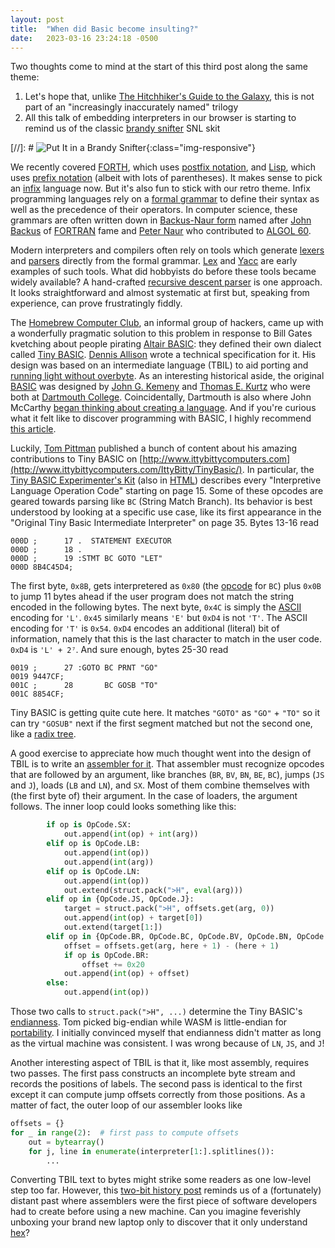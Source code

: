 ```yaml
---
layout: post
title:  "When did Basic become insulting?"
date:   2023-03-16 23:24:18 -0500
---
```


Two thoughts come to mind at the start of this third post along the same theme:

1. Let's hope that, unlike
[The Hitchhiker's Guide to the Galaxy](https://en.wikipedia.org/wiki/The_Hitchhiker%27s_Guide_to_the_Galaxy),
this is not part of an "increasingly inaccurately named" trilogy
1. All this talk of embedding interpreters in our browser is starting to remind us of the classic
[brandy snifter](https://www.nbc.com/saturday-night-live/video/put-it-in-a-brandy-snifter/2870520) SNL skit

[//]: # ![Put It in a Brandy Snifter](https://img.nbc.com/sites/nbcunbc/files/images/2015/6/06/150602_2870520_Lasting_Impressions___Brandy.jpg){:class="img-responsive"}

We recently covered [FORTH](/2023/02/24/what-forth-again.html), which uses
[postfix notation](https://en.wikipedia.org/wiki/Reverse_Polish_notation),
and [Lisp](docs/_posts/2023-03-09-what-do-you-mean-homoiconic.md), which uses
[prefix notation](https://simple.wikipedia.org/wiki/Prefix_notation)
(albeit with lots of parentheses).  It makes sense to pick an 
[infix](https://en.wikipedia.org/wiki/Infix_notation) language now.  But it's also fun to stick with
our retro theme.  Infix programming languages rely on a 
[formal grammar](https://en.wikipedia.org/wiki/Context-free_grammar) to define their syntax as well
as the precedence of their operators.  In computer science, these grammars are often written down
in [Backus-Naur form](https://en.wikipedia.org/wiki/Backus%E2%80%93Naur_form) named after
[John Backus](https://en.wikipedia.org/wiki/John_Backus) of 
[FORTRAN](docs/_posts/2023-01-15-what-to-about-fortran.md) fame and
[Peter Naur](https://en.wikipedia.org/wiki/Peter_Naur) who contributed to
[ALGOL 60](https://en.wikipedia.org/wiki/ALGOL_60).

Modern interpreters and compilers often rely on tools which generate
[lexers](https://en.wikipedia.org/wiki/Lexical_analysis) and
[parsers](https://en.wikipedia.org/wiki/Parsing) directly from the formal grammar.
[Lex](https://en.wikipedia.org/wiki/Lex_(software)) and [Yacc](https://en.wikipedia.org/wiki/Yacc)
are early examples of such tools.  What did hobbyists do before these tools became
widely available?  A hand-crafted [recursive descent parser](https://en.wikipedia.org/wiki/Recursive_descent_parser)
is one approach.  It looks straightforward and almost systematic at first but, speaking from experience,
can prove frustratingly fiddly.

The [Homebrew Computer Club](https://en.wikipedia.org/wiki/Homebrew_Computer_Club), an
informal group of hackers, came up with a wonderfully pragmatic solution to this problem in response to
Bill Gates kvetching about people pirating [Altair BASIC](https://en.wikipedia.org/wiki/Altair_BASIC):
they defined their own dialect called [Tiny BASIC](https://en.wikipedia.org/wiki/Tiny_BASIC).
[Dennis Allison](https://en.wikipedia.org/wiki/Dennis_Allison) wrote a technical specification
for it.  His design was based on an intermediate language (TBIL) to aid porting and 
[running light without overbyte](https://en.wikipedia.org/wiki/Dr._Dobb%27s_Journal).
As an interesting historical aside, the original [BASIC](https://en.wikipedia.org/wiki/BASIC) was
designed by [John G. Kemeny](https://en.wikipedia.org/wiki/John_G._Kemeny) and
[Thomas E. Kurtz](https://en.wikipedia.org/wiki/Thomas_E._Kurtz) who were both at
[Dartmouth College](https://en.wikipedia.org/wiki/Dartmouth_College).  Coincidentally,
Dartmouth is also where John McCarthy [began thinking about creating a language](https://twobithistory.org/2018/10/14/lisp.html).
And if you're curious what it felt like to discover programming with BASIC, I highly
recommend [this article](https://twobithistory.org/2018/09/02/learning-basic.html).

Luckily, [Tom Pittman](https://en.wikipedia.org/wiki/Tom_Pittman_(computer_scientist)) published
a bunch of content about his amazing contributions to Tiny BASIC on 
[http://www.ittybittycomputers.com](http://www.ittybittycomputers.com/IttyBitty/TinyBasic/).
In particular, the [Tiny BASIC Experimenter's Kit](http://www.ittybittycomputers.com/IttyBitty/TinyBasic/TBEK.txt)
(also in [HTML](http://retro.hansotten.nl/uploads/files/tbek.html))
describes every "Interpretive Language Operation Code" starting on page 15.  Some of these
opcodes are geared towards parsing like `BC` (String Match Branch).  Its behavior is best understood by
looking at a specific use case, like its first appearance in the "Original Tiny Basic Intermediate Interpreter"
on page 35.  Bytes 13-16 read

    000D ;      17 .  STATEMENT EXECUTOR
    000D ;      18 .
    000D ;      19 :STMT BC GOTO "LET"
    000D 8B4C45D4;

The first byte, `0x8B`, gets interpretered as `0x80` (the [opcode](https://en.wikipedia.org/wiki/Opcode) for `BC`)
plus `0x0B` to jump 11 bytes ahead if the user program does not match the string encoded in the following
bytes.  The next byte, `0x4C` is simply the [ASCII](https://en.wikipedia.org/wiki/ASCII) encoding for `'L'`.
`0x45` similarly means `'E'` but `0xD4` is not `'T'`.  The ASCII encoding for `'T'` is `0x54`.  `0xD4` encodes an
additional (literal) bit of information, namely that this is the last character to match in the user code.
`0xD4` is `'L' + 2⁷`.  And sure enough, bytes 25-30 read

    0019 ;      27 :GOTO BC PRNT "GO"
    0019 9447CF;
    001C ;      28       BC GOSB "TO"
    001C 8854CF;

Tiny BASIC is getting quite cute here.  It matches `"GOTO"` as `"GO"` + `"TO"` so it can try `"GOSUB"` next
if the first segment matched but not the second one, like a [radix tree](https://en.wikipedia.org/wiki/Radix_tree).

A good exercise to appreciate how much thought went into the design of TBIL is to write an
[assembler for it](https://github.com/jburgy/blog/blob/master/TinyBasic/assembler.py).
That assembler must recognize opcodes that are followed by an argument, like branches (`BR`, `BV`, `BN`, `BE`, `BC`),
jumps (`JS` and `J`), loads (`LB` and `LN`), and `SX`.  Most of them combine themselves with (the first byte of)
their argument. In the case of loaders, the argument follows.  The inner loop could looks something like this:

```python
        if op is OpCode.SX:
            out.append(int(op) + int(arg))
        elif op is OpCode.LB:
            out.append(int(op))
            out.append(int(arg))
        elif op is OpCode.LN:
            out.append(int(op))
            out.extend(struct.pack(">H", eval(arg)))
        elif op in {OpCode.JS, OpCode.J}:
            target = struct.pack(">H", offsets.get(arg, 0))
            out.append(int(op) + target[0])
            out.extend(target[1:])
        elif op in {OpCode.BR, OpCode.BC, OpCode.BV, OpCode.BN, OpCode.BE}:
            offset = offsets.get(arg, here + 1) - (here + 1)
            if op is OpCode.BR:
                offset += 0x20
            out.append(int(op) + offset)
        else:
            out.append(int(op))
```

Those two calls to `struct.pack(">H", ...)` determine the Tiny BASIC's 
[endianness](https://en.wikipedia.org/wiki/Endianness).  Tom picked big-endian while
WASM is little-endian for [portability](https://webassembly.org/docs/portability/).
I initially convinced myself that endianness didn't matter as long as the virtual
machine was consistent.  I was wrong because of `LN`, `JS`, and `J`!

Another interesting aspect of TBIL is that it, like most assembly, requires two passes.  The first pass constructs
an incomplete byte stream and records the positions of labels. The second pass is identical to the first except it
can compute jump offsets correctly from those positions. As a matter of fact, the outer loop of our assembler looks like

```python
offsets = {}
for _ in range(2):  # first pass to compute offsets
    out = bytearray()
    for j, line in enumerate(interpreter[1:].splitlines()):
        ...
```

Converting TBIL text to bytes might strike some readers as one low-level step too far. However, this
[two-bit history post](https://twobithistory.org/2018/11/12/cat.html) reminds us of a (fortunately)
distant past where assemblers were the first piece of software developers had to create before using a new machine.
Can you imagine feverishly unboxing your brand new laptop only to discover that it only understand
[hex](https://en.wikipedia.org/wiki/Hexadecimal)? 

<div id="terminal"></div>
<script src="https://cdn.jsdelivr.net/npm/xterm@4.17.0/lib/xterm.min.js"></script>
<script src="https://cdn.jsdelivr.net/npm/xterm-pty@0.9.4/index.js"></script>
<script>
    const xterm = new Terminal();
    xterm.open(document.getElementById("terminal"));

    const { master, slave } = openpty();
    xterm.loadAddon(master);

    const worker = new Worker("/assets/js/TinyBasic.worker.js");
    new TtyServer(slave).start(worker);
</script>
